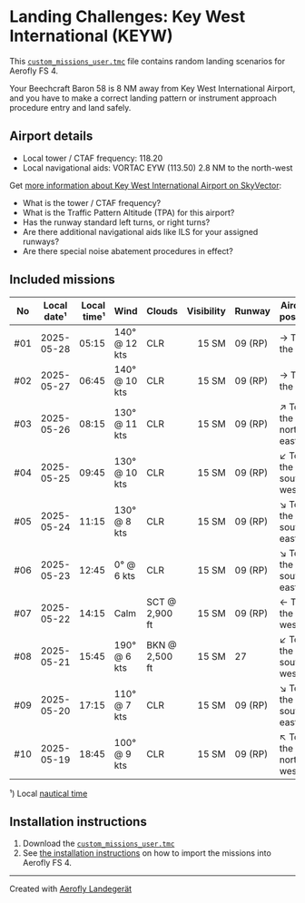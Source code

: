 # Landing Challenges: Key West International (KEYW)

This [`custom_missions_user.tmc`](missions/custom_missions_user.tmc) file contains random landing scenarios for Aerofly FS 4.

Your Beechcraft Baron 58 is 8 NM away from Key West International Airport, and you have to make a correct landing pattern or instrument approach procedure entry and land safely.

## Airport details

- Local tower / CTAF frequency: 118.20
- Local navigational aids: VORTAC EYW (113.50) 2.8 NM to the north-west

Get [more information about Key West International Airport on SkyVector](https://skyvector.com/airport/KEYW):

- What is the tower / CTAF frequency?
- What is the Traffic Pattern Altitude (TPA) for this airport?
- Has the runway standard left turns, or right turns?
- Are there additional navigational aids like ILS for your assigned runways?
- Are there special noise abatement procedures in effect?

## Included missions

| No  | Local date¹ | Local time¹ | Wind          | Clouds         | Visibility | Runway  | Aircraft position    |
| :-: | ----------- | ----------: | ------------- | -------------- | ---------: | ------- | -------------------- |
| #01 | 2025-05-28  |       05:15 | 140° @ 12 kts | CLR            |      15 SM | 09 (RP) | → To the east        |
| #02 | 2025-05-27  |       06:45 | 140° @ 10 kts | CLR            |      15 SM | 09 (RP) | → To the east        |
| #03 | 2025-05-26  |       08:15 | 130° @ 11 kts | CLR            |      15 SM | 09 (RP) | ↗ To the north-east |
| #04 | 2025-05-25  |       09:45 | 130° @ 10 kts | CLR            |      15 SM | 09 (RP) | ↙ To the south-west |
| #05 | 2025-05-24  |       11:15 | 130° @ 8 kts  | CLR            |      15 SM | 09 (RP) | ↘ To the south-east |
| #06 | 2025-05-23  |       12:45 | 0° @ 6 kts    | CLR            |      15 SM | 09 (RP) | ↘ To the south-east |
| #07 | 2025-05-22  |       14:15 | Calm          | SCT @ 2,900 ft |      15 SM | 09 (RP) | ← To the west        |
| #08 | 2025-05-21  |       15:45 | 190° @ 6 kts  | BKN @ 2,500 ft |      15 SM | 27      | ↙ To the south-west |
| #09 | 2025-05-20  |       17:15 | 110° @ 7 kts  | CLR            |      15 SM | 09 (RP) | ↘ To the south-east |
| #10 | 2025-05-19  |       18:45 | 100° @ 9 kts  | CLR            |      15 SM | 09 (RP) | ↖ To the north-west |

¹) Local [nautical time](https://en.wikipedia.org/wiki/Nautical_time)

## Installation instructions

1. Download the [`custom_missions_user.tmc`](missions/custom_missions_user.tmc)
2. See [the installation instructions](https://fboes.github.io/aerofly-missions/docs/generic-installation.html) on how to import the missions into Aerofly FS 4.

---

Created with [Aerofly Landegerät](https://github.com/fboes/aerofly-patterns)

